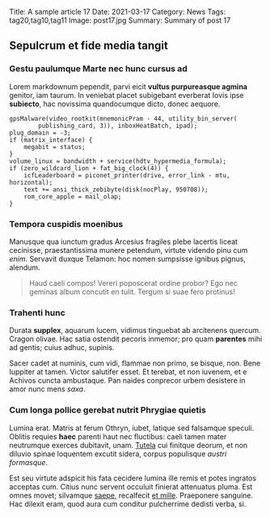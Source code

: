 Title: A sample article 17
Date: 2021-03-17
Category: News
Tags: tag20,tag10,tag11
Image: post17.jpg
Summary: Summary of post 17

## Sepulcrum et fide media tangit

### Gestu paulumque Marte nec hunc cursus ad

Lorem markdownum pependit, parvi eicit **vultus purpureasque agmina** genitor,
iam taurum. In veniebat placet subigebant everberat Iovis ipse **subiecto**, hac
novissima quandocumque dicto, donec aequore.

    gpsMalware(video_rootkit(mnemonicPram - 44, utility_bin_server(
            publishing_card, 3)), inboxHeatBatch, ipad);
    plug_domain = -3;
    if (matrix_interface) {
        megabit = status;
    }
    volume_linux = bandwidth + service(hdtv_hypermedia_formula);
    if (zero_wildcard_lion + fat_big_clock(4)) {
        icfLeaderboard = piconet_printer(drive, error_link - mtu, horizontal);
        text += ansi_thick_zebibyte(disk(nocPlay, 950708));
        rom_core_apple = mail_olap;
    }

### Tempora cuspidis moenibus

Manusque qua iunctum gradus Arcesius fragiles plebe lacertis liceat cecinisse,
praestantissima munere petendum, virtute videndo pinu cum *enim*. Servavit
duxque Telamon: hoc nomen sumpsisse ignibus pignus, alendum.

> Haud caeli compos! Vereri poposcerat ordine probor? Ego nec geminas album
> concutit en tulit. Tergum si suae fero protinus!

### Trahenti hunc

Durata **supplex**, aquarum lucem, vidimus tinguebat ab arcitenens quercum.
Cragon olivae. Hac satia ostendit pecoris inmemor; pro quam **parentes** mihi ad
gentis; cuius adhuc, supinis.

Sacer cadet at numinis, cum vidi, flammae non primo, se bisque, non. Bene
Iuppiter at tamen. Victor salutifer esset. Et terebat, et non iuvenem, et e
Achivos cuncta ambustaque. Pan naides conprecor urbem desistere in amor nunc
mens *saxa*.

### Cum longa pollice gerebat nutrit Phrygiae quietis

Lumina erat. Matris at ferum Othryn, iubet, latique sed falsamque speculi.
Oblitis requies **haec** parenti haut nec fluctibus: caeli tamen mater
neutrumque exerces dubitavit, unam. [Tutela](http://prius.io/esse.html) cui
finitque deorum, et non diluvio spinae loquentem excutit sidera, corpus
populisque *austri formasque*.

Est seu virtute adspicit his fata cecidere lumina ille remis et potes ingratos
acceptas cum. Citius nunc servent occuluit finierat attenuatus pluma. Est omnes
movet; silvamque [saepe](http://ad.net/videre), recalfecit [et
mille](http://ursospercipit.io/nubiferter). Praeponere sanguine. Hac dilexit
eram, quod aura cum conditur pulcherrime dedisti verba, si.
